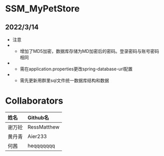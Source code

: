 # SSM_MyPetStore

## 2022/3/14 
* 注意
*  - 增加了MD5加密，数据库存储为MD加密后的密码。登录密码与账号密码相同
*  - 需在application.properties更改spring-database-url配置
*  - 需先更新用群里sql文件统一数据库结构和数据

# Collaborators
| 姓名 | Github名 | 
| :-----| :---- | 
| 谢万砼 | RessMatthew|
| 黄丹青 | Aier233|
| 何茜 | heqqqqqqq|


